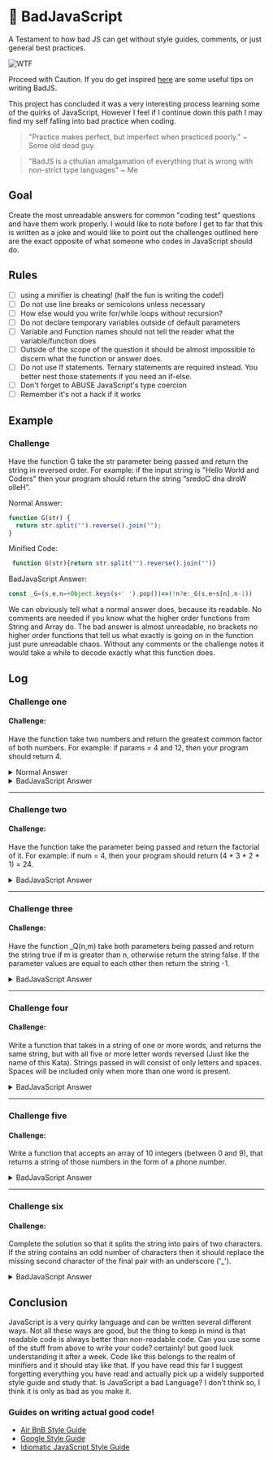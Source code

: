 # :japanese_goblin: BadJavaScript
A Testament to how bad JS can get without style guides, comments, or just general best practices.

![WTF](https://media.tenor.com/images/88d97fbeb4a01f923012b103417f7cb1/tenor.gif)

Proceed with Caution. If you do get inspired [here](https://github.com/StevenDixonDev/BadJavaScript/blob/master/Tips.md) are some useful tips on writing BadJS. 

This project has concluded it was a very interesting process learning some of the quirks of JavaScript, However I feel if I continue down this path I may find my self falling into bad practice when coding.

> "Practice makes perfect, but imperfect when practiced poorly." ~ Some old dead guy.

> "BadJS is a cthulian amalgamation of everything that is wrong with non-strict type languages" ~ Me

## Goal

Create the most unreadable answers for common "coding test" questions and have them work properly. I would like to note before I get to far that this is written as a joke and would like to point out the challenges outlined here are the exact opposite of what someone who codes in JavaScript should do.


## Rules

- [ ] using a minifier is cheating! (half the fun is writing the code!)
- [ ] Do not use line breaks or semicolons unless necessary
- [ ] How else would you write for/while loops without recursion?
- [ ] Do not declare temporary variables outside of default parameters
- [ ] Variable and Function names should not tell the reader what the variable/function does
- [ ] Outside of the scope of the question it should be almost impossible to discern what the function or answer does.
- [ ] Do not use If statements. Ternary statements are required instead. You better nest those statements if you need an if-else.
- [ ] Don't forget to ABUSE JavaScript's type coercion
- [ ] Remember it's not a hack if it works

## Example

### Challenge

Have the function G take the str parameter being passed and return the string in reversed order. For example: if the input string is "Hello World and Coders" then your program should return the string “sredoC dna dlroW olleH”. 

Normal Answer:

``` JavaScript
function G(str) {  
  return str.split("").reverse().join("");       
}
```
Minified Code:

```JavaScript
 function G(str){return str.split("").reverse().join("")}
```

BadJavaScript Answer:

``` JavaScript
const _G=(s,e,n=+Object.keys(s+' ').pop())=>(!n?e:_G(s,e+s[n],n-1))
```

We can obviously tell what a normal answer does, because its readable. No comments are needed if you know what the higher order functions from String and Array do. The bad answer is almost unreadable, no brackets no higher order functions that tell us what exactly is going on in the function just pure unreadable chaos. Without any comments or the challenge notes it would take a while to decode exactly what this function does.

## Log

### Challenge one 

#### Challenge:

Have the function take two numbers and return the greatest common factor of both numbers. For example: if params = 4 and 12, then your program should return 4. 

<details>
<summary>Normal Answer</summary>
<br>
  
```JavaScript
const _U = (num1, num2)=>{
   let lowestNumber = 0;
   let numberToReturn = 1;
   if(num1 <= num2){
     lowestNumber = num1;
   }else{
     lowestNumber = num2;  
   }
   for(let i = 0; i <= lowestNumber; i++){
     if(num1%i === 0 && num2%i === 0){
        numberToReturn = i;
     }
   }
   return numberToReturn;
}
```

Not a perfect answer in terms of speed, however it is more readable than the bad JS answer.

</details>


<details>
<summary>BadJavaScript Answer</summary>
<br>
  
```JavaScript
  const _U=(a,b,f=+(a<b?a:b))=>(!((!(+a%f))&&!(+b%f))?_U(b,a,f-1):f)
```


</details>

---

### Challenge two

#### Challenge:

Have the function take the parameter being passed and return the factorial of it. For example: if num = 4, then your program should return (4 * 3 * 2 * 1) = 24. 

<details>
<summary>BadJavaScript Answer</summary>
<br>
  
```Javascript
  const _F=((n, g=1)=>!n?g:_F(n-1, g*n))  
```

</details>

---

### Challenge three

#### Challenge:

Have the function _Q(n,m) take both parameters being passed and return the string true if m is greater than n, otherwise return the string false. If the parameter values are equal to each other then return the string -1. 

<details>
<summary>BadJavaScript Answer</summary>
<br>
  
```Javascript
  const _Q=(n,m)=>(m>n?!!+m>n:!n-m?-1:!!+m>n)+''  
```
</details>

---

### Challenge four

#### Challenge:

Write a function that takes in a string of one or more words, and returns the same string, but with all five or more letter words reversed (Just like the name of this Kata). Strings passed in will consist of only letters and spaces. Spaces will be included only when more than one word is present.

<details>
<summary>BadJavaScript Answer</summary>
<br>
  
```Javascript
const _Z = (a, b=a.match(/\w+/g), i=0, f="")=>(i>(+Object.keys(b).pop())?f:_Z(a, b, i+1, f+(i?' ':'')+(b[i].lastIndexOf("")>=5?[...b[i]].reduce((h,m) =>h=m+h,""):b[i]))) 
```

</details>

---

### Challenge five

#### Challenge:

Write a function that accepts an array of 10 integers (between 0 and 9), that returns a string of those numbers in the form of a phone number.

<details>
<summary>BadJavaScript Answer</summary>
<br>
  
```JavaScript
const _O = (a,b="",i=0)=>(!(i-(+Object.keys(a).pop()+1))?b:_O(a,b+({0:'(',3:') ',6:'-'}[i]||'')+a[i],i+1))
```

</details>

---

### Challenge six

#### Challenge:

Complete the solution so that it splits the string into pairs of two characters. If the string contains an odd number of characters then it should replace the missing second character of the final pair with an underscore ('_').

<details>
<summary>BadJavaScript Answer</summary>
<br>
  
```Javascript
const _I=(a,b=[],c=[...a].entries(),i=0)=>(r=>!(r)?b.map(u=>((+Object.keys(u).pop())?u:u+'_')):_I(a,(!(i%2)?[...b,a.substr(i,2)]:b),c,i+1))(c.next().value)
```

</details>

## Conclusion

JavaScript is a very quirky language and can be written several different ways. Not all these ways are good, but the thing to keep in mind is that readable code is always better than non-readable code. Can you use some of the stuff from above to write your code? certainly! but good luck understanding it after a week. Code like this belongs to the realm of minifiers and it should stay like that. If you have read this far I suggest forgetting everything you have read and actually pick up a widely supported style guide and study that. Is JavaScript a bad Language? I don't think so, I think it is only as bad as you make it.

### Guides on writing actual good code!

- [Air BnB Style Guide](https://github.com/airbnb/javascript)
- [Google Style Guide](https://google.github.io/styleguide/jsguide.html)
- [Idiomatic JavaScript Style Guide](https://github.com/rwaldron/idiomatic.js/)
